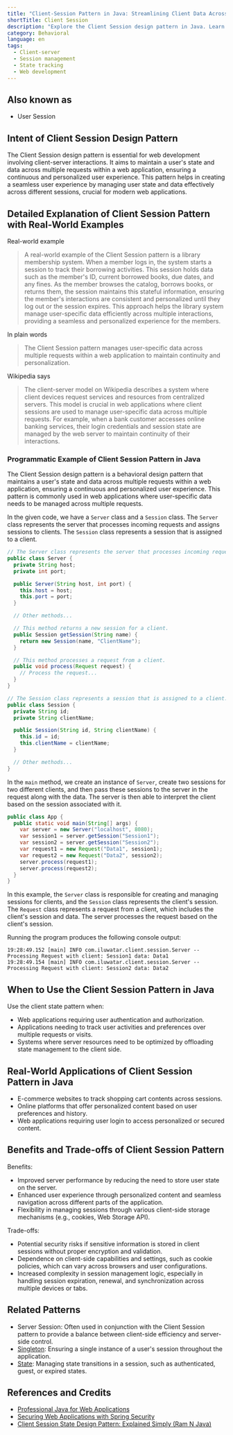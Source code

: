 ```yaml
---
title: "Client-Session Pattern in Java: Streamlining Client Data Across Sessions"
shortTitle: Client Session
description: "Explore the Client Session design pattern in Java. Learn how to manage user state and data across multiple requests for seamless, personalized web application experiences."
category: Behavioral
language: en
tags:
  - Client-server
  - Session management
  - State tracking
  - Web development
---
```


## Also known as

* User Session

## Intent of Client Session Design Pattern

The Client Session design pattern is essential for web development involving client-server interactions. It aims to maintain a user's state and data across multiple requests within a web application, ensuring a continuous and personalized user experience. This pattern helps in creating a seamless user experience by managing user state and data effectively across different sessions, crucial for modern web applications.

## Detailed Explanation of Client Session Pattern with Real-World Examples

Real-world example

> A real-world example of the Client Session pattern is a library membership system. When a member logs in, the system starts a session to track their borrowing activities. This session holds data such as the member's ID, current borrowed books, due dates, and any fines. As the member browses the catalog, borrows books, or returns them, the session maintains this stateful information, ensuring the member's interactions are consistent and personalized until they log out or the session expires. This approach helps the library system manage user-specific data efficiently across multiple interactions, providing a seamless and personalized experience for the members.

In plain words

> The Client Session pattern manages user-specific data across multiple requests within a web application to maintain continuity and personalization.

Wikipedia says

> The client-server model on Wikipedia describes a system where client devices request services and resources from centralized servers. This model is crucial in web applications where client sessions are used to manage user-specific data across multiple requests. For example, when a bank customer accesses online banking services, their login credentials and session state are managed by the web server to maintain continuity of their interactions.

### Programmatic Example of Client Session Pattern in Java

The Client Session design pattern is a behavioral design pattern that maintains a user's state and data across multiple requests within a web application, ensuring a continuous and personalized user experience. This pattern is commonly used in web applications where user-specific data needs to be managed across multiple requests.

In the given code, we have a `Server` class and a `Session` class. The `Server` class represents the server that processes incoming requests and assigns sessions to clients. The `Session` class represents a session that is assigned to a client.

```java
// The Server class represents the server that processes incoming requests and assigns sessions to clients.
public class Server {
  private String host;
  private int port;

  public Server(String host, int port) {
    this.host = host;
    this.port = port;
  }

  // Other methods...

  // This method returns a new session for a client.
  public Session getSession(String name) {
    return new Session(name, "ClientName");
  }

  // This method processes a request from a client.
  public void process(Request request) {
    // Process the request...
  }
}

// The Session class represents a session that is assigned to a client.
public class Session {
  private String id;
  private String clientName;

  public Session(String id, String clientName) {
    this.id = id;
    this.clientName = clientName;
  }

  // Other methods...
}
```

In the `main` method, we create an instance of `Server`, create two sessions for two different clients, and then pass these sessions to the server in the request along with the data. The server is then able to interpret the client based on the session associated with it.

```java
public class App {
  public static void main(String[] args) {
    var server = new Server("localhost", 8080);
    var session1 = server.getSession("Session1");
    var session2 = server.getSession("Session2");
    var request1 = new Request("Data1", session1);
    var request2 = new Request("Data2", session2);
    server.process(request1);
    server.process(request2);
  }
}
```

In this example, the `Server` class is responsible for creating and managing sessions for clients, and the `Session` class represents the client's session. The `Request` class represents a request from a client, which includes the client's session and data. The server processes the request based on the client's session.

Running the program produces the following console output:

```
19:28:49.152 [main] INFO com.iluwatar.client.session.Server -- Processing Request with client: Session1 data: Data1
19:28:49.154 [main] INFO com.iluwatar.client.session.Server -- Processing Request with client: Session2 data: Data2
```

## When to Use the Client Session Pattern in Java

Use the client state pattern when:

* Web applications requiring user authentication and authorization.
* Applications needing to track user activities and preferences over multiple requests or visits.
* Systems where server resources need to be optimized by offloading state management to the client side.

## Real-World Applications of Client Session Pattern in Java

* E-commerce websites to track shopping cart contents across sessions.
* Online platforms that offer personalized content based on user preferences and history.
* Web applications requiring user login to access personalized or secured content.

## Benefits and Trade-offs of Client Session Pattern

Benefits:

* Improved server performance by reducing the need to store user state on the server.
* Enhanced user experience through personalized content and seamless navigation across different parts of the application.
* Flexibility in managing sessions through various client-side storage mechanisms (e.g., cookies, Web Storage API).

Trade-offs:

* Potential security risks if sensitive information is stored in client sessions without proper encryption and validation.
* Dependence on client-side capabilities and settings, such as cookie policies, which can vary across browsers and user configurations.
* Increased complexity in session management logic, especially in handling session expiration, renewal, and synchronization across multiple devices or tabs.

## Related Patterns

* Server Session: Often used in conjunction with the Client Session pattern to provide a balance between client-side efficiency and server-side control.
* [Singleton](https://java-design-patterns.com/patterns/singleton/): Ensuring a single instance of a user's session throughout the application.
* [State](https://java-design-patterns.com/patterns/state/): Managing state transitions in a session, such as authenticated, guest, or expired states.

## References and Credits

* [Professional Java for Web Applications](https://amzn.to/4aazY59)
* [Securing Web Applications with Spring Security](https://amzn.to/3PCCEA1)
* [Client Session State Design Pattern: Explained Simply (Ram N Java)](https://www.youtube.com/watch?v=ycOSj9g41pc)
